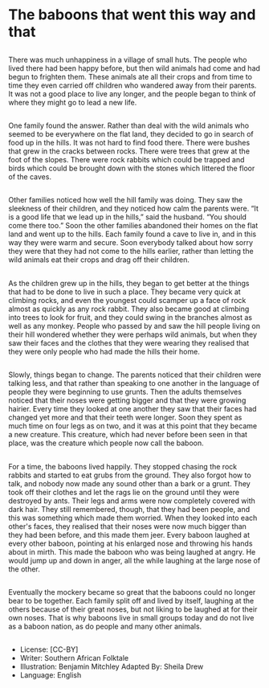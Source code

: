 # The baboons that went this way and that

##
There was much unhappiness in a village of small huts. The people
who lived there had been happy before, but then wild animals had
come and had begun to frighten them. These animals ate all their
crops and from time to time they even carried off children who
wandered away from their parents. It was not a good place to live
any longer, and the people began to think of where they might go
to lead a new life.

##

##
One family found the answer. Rather than deal with the wild
animals who seemed to be everywhere on the flat land, they
decided to go in search of food up in the hills. It was not hard to
find food there. There were bushes that grew in the cracks
between rocks. There were trees that grew at the foot of the
slopes. There were rock rabbits which could be trapped and birds
which could be brought down with the stones which littered the
floor of the caves.

##

##
Other families noticed how well the hill family was doing. They saw
the sleekness of their children, and they noticed how calm the
parents were.
“It is a good life that we lead up in the hills,” said the husband.
“You should come there too.”
Soon the other families abandoned their homes on the flat land
and went up to the hills. Each family found a cave to live in, and in
this way they were warm and secure. Soon everybody talked about
how sorry they were that they had not come to the hills earlier,
rather than letting the wild animals eat their crops and drag off
their children.

##

##
As the children grew up in the hills, they began to get better at the
things that had to be done to live in such a place. They became
very quick at climbing rocks, and even the youngest could
scamper up a face of rock almost as quickly as any rock rabbit.
They also became good at climbing into trees to look for fruit, and
they could swing in the branches almost as well as any monkey.
People who passed by and saw the hill people living on their hill
wondered whether they were perhaps wild animals, but when they
saw their faces and the clothes that they were wearing they
realised that they were only people who had made the hills their
home.

##

##
Slowly, things began to change. The parents noticed that their
children were talking less, and that rather than speaking to one
another in the language of people they were beginning to use
grunts. Then the adults themselves noticed that their noses were
getting bigger and that they were growing hairier. Every time they
looked at one another they saw that their faces had changed yet
more and that their teeth were longer.
Soon they spent as much time on four legs as on two, and it was
at this point that they became a new creature. This creature,
which had never before been seen in that place, was the creature
which people now call the baboon.

##

##
For a time, the baboons lived happily. They stopped chasing the
rock rabbits and started to eat grubs from the ground. They also
forgot how to talk, and nobody now made any sound other than a
bark or a grunt. They took off their clothes and let the rags lie on
the ground until they were destroyed by ants. Their legs and arms
were now completely covered with dark hair.
They still remembered, though, that they had been people, and
this was something which made them worried. When they looked
into each other's faces, they realised that their noses were now
much bigger than they had been before, and this made them jeer.
Every baboon laughed at every other baboon, pointing at his
enlarged nose and throwing his hands about in mirth. This made
the baboon who was being laughed at angry. He would jump up
and down in anger, all the while laughing at the large nose of the
other.

##

##
Eventually the mockery became so great that the baboons could
no longer bear to be together. Each family split off and lived by
itself, laughing at the others because of their great noses, but not
liking to be laughed at for their own noses. That is why baboons
live in small groups today and do not live as a baboon nation, as
do people and many other animals.

##
* License: [CC-BY]
* Writer: Southern African Folktale
* Illustration: Benjamin Mitchley
Adapted By: Sheila Drew
* Language: English
